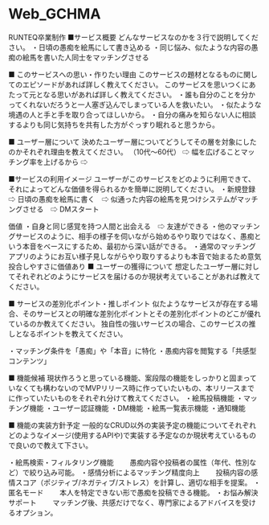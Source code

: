 # Web_GCHMA
RUNTEQ卒業制作
■サービス概要
どんなサービスなのかを３行で説明してください。
・日頃の愚痴を絵馬にして書き込める
・同じ悩み、似たような内容の愚痴の絵馬を書いた人同士をマッチングさせる


■ このサービスへの思い・作りたい理由
このサービスの題材となるものに関してのエピソードがあれば詳しく教えてください。
このサービスを思いつくにあたって元となる思いがあれば詳しく教えてください。
・誰も自分のことを分かってくれないだろうと一人塞ぎ込んでしまっている人を救いたい。
・似たような境遇の人と手と手を取り合ってほしいから。
・自分の痛みを知らない人に相談するよりも同じ気持ちを共有した方がぐっすり眠れると思うから。


■ ユーザー層について
決めたユーザー層についてどうしてその層を対象にしたのかそれぞれ理由を教えてください。
（10代〜60代）
⇨ 幅を広げることマッチング率を上げるから
⇨


■サービスの利用イメージ
ユーザーがこのサービスをどのように利用できて、それによってどんな価値を得られるかを簡単に説明してください。
・新規登録　⇨ 日頃の愚痴を絵馬に書く　⇨ 似通った内容の絵馬を見つけシステムがマッチングさせる　⇨ DMスタート

価値
・自身と同じ感覚を持つ人間と出会える　⇨ 友達ができる
・他のマッチングサービスのように、相手の様子を伺いながら始めるやり取りではなく、愚痴という本音をベースにするため、最初から深い話ができる。
・通常のマッチングアプリのようにお互い様子見しながらやり取りするよりも本音で始まるため意気投合しやすさに価値あり
■ ユーザーの獲得について
想定したユーザー層に対してそれぞれどのようにサービスを届けるのか現状考えていることがあれば教えてください。

■ サービスの差別化ポイント・推しポイント
似たようなサービスが存在する場合、そのサービスとの明確な差別化ポイントとその差別化ポイントのどこが優れているのか教えてください。
独自性の強いサービスの場合、このサービスの推しとなるポイントを教えてください。

・マッチング条件を「愚痴」や「本音」に特化
・愚痴内容を閲覧する「共感型コンテンツ」

■ 機能候補
現状作ろうと思っている機能、案段階の機能をしっかりと固まっていなくても構わないのでMVPリリース時に作っていたいもの、本リリースまでに作っていたいものをそれぞれ分けて教えてください。
・絵馬投稿機能
・マッチング機能
・ユーザー認証機能
・DM機能
・絵馬一覧表示機能
・通知機能


■ 機能の実装方針予定
一般的なCRUD以外の実装予定の機能についてそれぞれどのようなイメージ(使用するAPIや)で実装する予定なのか現状考えているもので良いので教えて下さい。

・絵馬検索・フィルタリング機能
　　愚痴内容や投稿者の属性（年代、性別など）で絞り込み可能。
・感情分析によるマッチング精度向上
　　投稿内容の感情スコア（ポジティブ/ネガティブ/ストレス）を計算し、適切な相手を提案。
・匿名モード
　　本人を特定できない形で愚痴を投稿できる機能。
・お悩み解決サポート
　　マッチング後、共感だけでなく、専門家によるアドバイスを受けるオプション。

